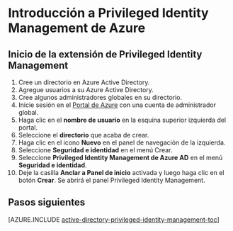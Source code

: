 <properties
   pageTitle="Tabla de contenido de procedimientos de Privileged Identity Managment de Azure"
   description="Aprenda a administrar identidades con privilegios con la extensión Privileged Identity Management de Azure."
   services="active-directory"
   documentationCenter=""
   authors="kgremban"
   manager="stevenpo"
   editor=""/>

<tags
   ms.service="active-directory"
   ms.devlang="na"
   ms.topic="get-started-article"
   ms.tgt_pltfrm="na"
   ms.workload="identity"
   ms.date="02/10/2016"
   ms.author="kgremban"/>

# Introducción a Privileged Identity Management de Azure

## Inicio de la extensión de Privileged Identity Management

1.  Cree un directorio en Azure Active Directory.
2.  Agregue usuarios a su Azure Active Directory.
3.  Cree algunos administradores globales en su directorio.
4.  Inicie sesión en el [Portal de Azure](https://portal.azure.com/) con una cuenta de administrador global.
5.  Haga clic en el **nombre de usuario** en la esquina superior izquierda del portal.
6.  Seleccione el **directorio** que acaba de crear.
7.  Haga clic en el icono **Nuevo** en el panel de navegación de la izquierda.
8.  Seleccione **Seguridad e identidad** en el menú Crear.
9.  Seleccione **Privileged Identity Management de Azure AD** en el menú **Seguridad e identidad**.
10. Deje la casilla **Anclar a Panel de inicio** activada y luego haga clic en el botón **Crear**. Se abrirá el panel Privileged Identity Management.

<!--Every topic should have next steps and links to the next logical set of content to keep the customer engaged-->
## Pasos siguientes
[AZURE.INCLUDE [active-directory-privileged-identity-management-toc](../../includes/active-directory-privileged-identity-management-toc.md)]

<!---HONumber=AcomDC_0211_2016-->